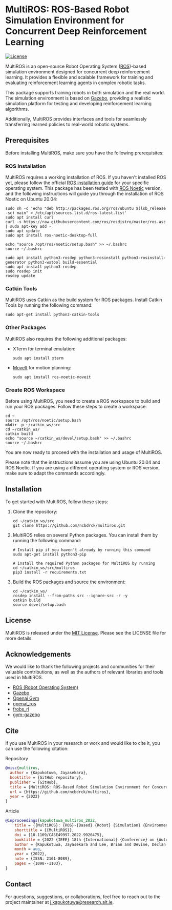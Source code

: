 # MultiROS: ROS-Based Robot Simulation Environment for Concurrent Deep Reinforcement Learning

[![License](https://img.shields.io/badge/License-MIT-blue.svg)](https://opensource.org/licenses/MIT)

MultiROS is an open-source Robot Operating System ([ROS](http://wiki.ros.org/))-based simulation environment designed for concurrent deep reinforcement learning. It provides a flexible and scalable framework for training and evaluating reinforcement learning agents in complex robotic tasks.

This package supports training robots in both simulation and the real world. The simulation environment is based on [Gazebo](https://gazebosim.org/), providing a realistic simulation platform for testing and developing reinforcement learning algorithms. 

Additionally, MultiROS provides interfaces and tools for seamlessly transferring learned policies to real-world robotic systems.
## Prerequisites

Before installing MultiROS, make sure you have the following prerequisites:

### ROS Installation

MultiROS requires a working installation of ROS. If you haven't installed ROS yet, please follow the official [ROS installation guide](http://wiki.ros.org/ROS/Installation) for your specific operating system. This package has been tested with [ROS Noetic](http://wiki.ros.org/noetic) version, and the following instructions will guide you through the installation of ROS Noetic on Ubuntu 20.04:
```shell
sudo sh -c 'echo "deb http://packages.ros.org/ros/ubuntu $(lsb_release -sc) main" > /etc/apt/sources.list.d/ros-latest.list'
sudo apt install curl
curl -s https://raw.githubusercontent.com/ros/rosdistro/master/ros.asc | sudo apt-key add -
sudo apt update
sudo apt install ros-noetic-desktop-full

echo "source /opt/ros/noetic/setup.bash" >> ~/.bashrc
source ~/.bashrc

sudo apt install python3-rosdep python3-rosinstall python3-rosinstall-generator python3-wstool build-essential
sudo apt install python3-rosdep
sudo rosdep init
rosdep update
```
### Catkin Tools
MultiROS uses Catkin as the build system for ROS packages. Install Catkin Tools by running the following command:
```shell
sudo apt-get install python3-catkin-tools
```
### Other Packages 
MultiROS also requires the following additional packages:
- XTerm for terminal emulation:
    ```shell
    sudo apt install xterm
    ```
- [MoveIt](https://moveit.ros.org/) for motion planning:
    ```shell
    sudo apt install ros-noetic-moveit
    ```
  
### Create ROS Workspace
Before using MultiROS, you need to create a ROS workspace to build and run your ROS packages. Follow these steps to create a workspace:
```shell
cd ~
source /opt/ros/noetic/setup.bash
mkdir -p ~/catkin_ws/src
cd ~/catkin_ws/
catkin build
echo "source ~/catkin_ws/devel/setup.bash" >> ~/.bashrc
source ~/.bashrc
```

You are now ready to proceed with the installation and usage of MultiROS.

Please note that the instructions assume you are using Ubuntu 20.04 and ROS Noetic. If you are using a different operating system or ROS version, make sure to adapt the commands accordingly.

## Installation

To get started with MultiROS, follow these steps:

1. Clone the repository:
    ```shell
    cd ~/catkin_ws/src
    git clone https://github.com/ncbdrck/multiros.git
    ```

2. MultiROS relies on several Python packages. You can install them by running the following command:

    ```shell
    # Install pip if you haven't already by running this command
    sudo apt-get install python3-pip

    # install the required Python packages for MultiROS by running
    cd ~/catkin_ws/src/multiros
    pip3 install -r requirements.txt
    ```
3. Build the ROS packages and source the environment:
    ```shell
   cd ~/catkin_ws/
   rosdep install --from-paths src --ignore-src -r -y
   catkin build
   source devel/setup.bash
    ```

## License

MultiROS is released under the [MIT License](https://opensource.org/licenses/MIT). Please see the LICENSE file for more details.

## Acknowledgements

We would like to thank the following projects and communities for their valuable contributions, as well as the authors of relevant libraries and tools used in MultiROS.
- [ROS (Robot Operating System)](https://www.ros.org/)
- [Gazebo](https://gazebosim.org/)
- [Openai Gym](https://github.com/openai/gym/)
- [openai_ros](http://wiki.ros.org/openai_ros)
- [frobs_rl](https://frobs-rl.readthedocs.io/en/latest/)
- [gym-gazebo](https://github.com/erlerobot/gym-gazebo/)

## Cite

If you use MultiROS in your research or work and would like to cite it, you can use the following citation:

Repository
```bibtex
@misc{multiros,
  author = {Kapukotuwa, Jayasekara},
  booktitle = {GitHub repository},
  publisher = {GitHub},
  title = {MultiROS: ROS-Based Robot Simulation Environment for Concurrent Deep Reinforcement Learning},
  url = {https://github.com/ncbdrck/multiros},
  year = {2022}
}
```
Article
```bibtex
@inproceedings{kapukotuwa_multiros_2022,
	title = {{MultiROS}: {ROS}-{Based} {Robot} {Simulation} {Environment} for {Concurrent} {Deep} {Reinforcement} {Learning}},
	shorttitle = {{MultiROS}},
	doi = {10.1109/CASE49997.2022.9926475},
	booktitle = {2022 {IEEE} 18th {International} {Conference} on {Automation} {Science} and {Engineering} ({CASE})},
	author = {Kapukotuwa, Jayasekara and Lee, Brian and Devine, Declan and Qiao, Yuansong},
	month = aug,
	year = {2022},
	note = {ISSN: 2161-8089},
	pages = {1098--1103},
}
```

## Contact

For questions, suggestions, or collaborations, feel free to reach out to the project maintainer at [j.kapukotuwa@research.ait.ie](mailto:j.kapukotuwa@research.ait.ie).
